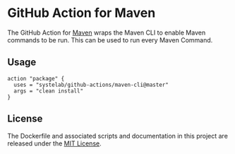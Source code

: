 # GitHub Action for Maven

The GitHub Action for [Maven](https://maven.apache.org/) wraps the Maven CLI to enable Maven commands to be run. This can be used to run every Maven Command.

## Usage

```
action "package" {
  uses = "systelab/github-actions/maven-cli@master"
  args = "clean install"
}
```

## License

The Dockerfile and associated scripts and documentation in this project are released under the [MIT License](LICENSE.md).
